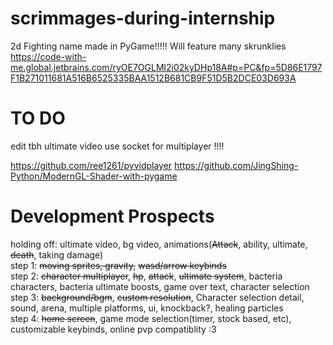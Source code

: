 # scrimmages-during-internship
2d Fighting name made in PyGame!!!!!
Will feature many skrunklies  
https://code-with-me.global.jetbrains.com/ryOE7OGLMl2i02kyDHp18A#p=PC&fp=5D86E1797F1B271011681A516B6525335BAA1512B681CB9F51D5B2DCE03D693A  

# TO DO
edit tbh ultimate video 
use socket for multiplayer !!!!  

https://github.com/ree1261/pyvidplayer
https://github.com/JingShing-Python/ModernGL-Shader-with-pygame

# Development Prospects
holding off: ultimate video, bg video, animations(~~Attack~~, ability, ultimate, ~~death~~, taking damage)  
step 1: ~~moving sprites, gravity,~~ ~~wasd/arrow keybinds~~  
step 2: ~~character multiplayer~~, ~~hp~~, ~~attack~~, ~~ultimate system~~, bacteria characters, bacteria ultimate boosts,  game over text, character selection  
step 3: ~~background/bgm~~, ~~custom resolution~~, Character selection detail, sound, arena, multiple platforms, ui, knockback?, healing particles  
step 4: ~~home screen~~, game mode selection(timer, stock based, etc), customizable keybinds, online pvp compatiblity :3
